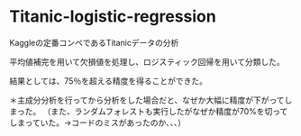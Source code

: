 # Titanic-logistic-regression

Kaggleの定番コンペであるTitanicデータの分析

平均値補完を用いて欠損値を処理し、ロジスティック回帰を用いて分類した。

結果としては、75％を超える精度を得ることができた。

＊主成分分析を行ってから分析をした場合だと、なぜか大幅に精度が下がってしまった。
（また、ランダムフォレストも実行したがなぜか精度が70%を切ってしまっていた。→コードのミスがあったのか、、、）
